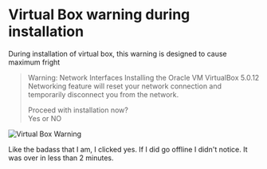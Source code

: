 ﻿# Virtual Box  warning during installation

During installation of virtual box, this warning is designed to cause maximum fright

> Warning: Network Interfaces
> Installing the Oracle VM VirtualBox 5.0.12 Networking
> feature will reset your network connection and temporarily
> disconnect you from the network.
>
> Proceed with installation now?<br />
> Yes or NO

![Virtual Box Warning](VirtualBoxWarning.png)

Like the badass that I am, I clicked yes. If I did go offline I didn't notice. It was over in less than 2 minutes.
